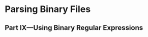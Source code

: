 Parsing Binary Files
====================

Part IX—Using Binary Regular Expressions
----------------------------------------

